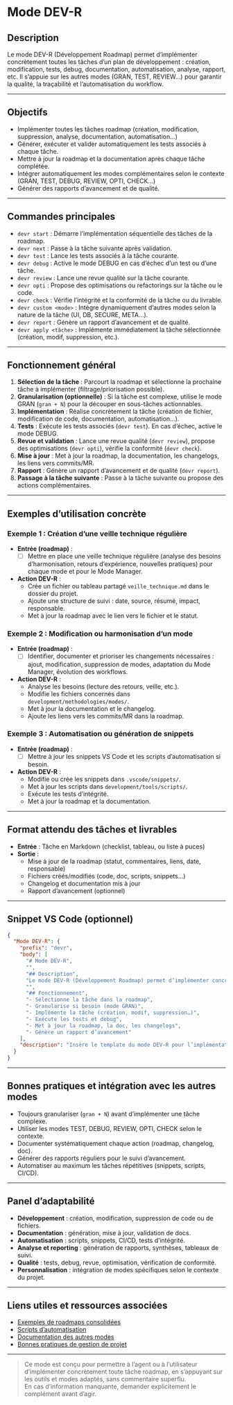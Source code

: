 ﻿# Mode DEV-R

## Description
Le mode DEV-R (Développement Roadmap) permet d’implémenter concrètement toutes les tâches d’un plan de développement : création, modification, tests, debug, documentation, automatisation, analyse, rapport, etc. Il s’appuie sur les autres modes (GRAN, TEST, REVIEW…) pour garantir la qualité, la traçabilité et l’automatisation du workflow.

---

## Objectifs
- Implémenter toutes les tâches roadmap (création, modification, suppression, analyse, documentation, automatisation…)
- Générer, exécuter et valider automatiquement les tests associés à chaque tâche.
- Mettre à jour la roadmap et la documentation après chaque tâche complétée.
- Intégrer automatiquement les modes complémentaires selon le contexte (GRAN, TEST, DEBUG, REVIEW, OPTI, CHECK…)
- Générer des rapports d’avancement et de qualité.

---

## Commandes principales
- `devr start` : Démarre l’implémentation séquentielle des tâches de la roadmap.
- `devr next` : Passe à la tâche suivante après validation.
- `devr test` : Lance les tests associés à la tâche courante.
- `devr debug` : Active le mode DEBUG en cas d’échec d’un test ou d’une tâche.
- `devr review` : Lance une revue qualité sur la tâche courante.
- `devr opti` : Propose des optimisations ou refactorings sur la tâche ou le code.
- `devr check` : Vérifie l’intégrité et la conformité de la tâche ou du livrable.
- `devr custom <mode>` : Intègre dynamiquement d’autres modes selon la nature de la tâche (UI, DB, SECURE, META…).
- `devr report` : Génère un rapport d’avancement et de qualité.
- `devr apply <tâche>` : Implémente immédiatement la tâche sélectionnée (création, modif, suppression, etc.).

---

## Fonctionnement général
1. **Sélection de la tâche** : Parcourt la roadmap et sélectionne la prochaine tâche à implémenter (filtrage/priorisation possible).
2. **Granularisation (optionnelle)** : Si la tâche est complexe, utilise le mode GRAN (`gran + N`) pour la découper en sous-tâches actionnables.
3. **Implémentation** : Réalise concrètement la tâche (création de fichier, modification de code, documentation, automatisation…).
4. **Tests** : Exécute les tests associés (`devr test`). En cas d’échec, active le mode DEBUG.
5. **Revue et validation** : Lance une revue qualité (`devr review`), propose des optimisations (`devr opti`), vérifie la conformité (`devr check`).
6. **Mise à jour** : Met à jour la roadmap, la documentation, les changelogs, les liens vers commits/MR.
7. **Rapport** : Génère un rapport d’avancement et de qualité (`devr report`).
8. **Passage à la tâche suivante** : Passe à la tâche suivante ou propose des actions complémentaires.

---

## Exemples d’utilisation concrète

### Exemple 1 : Création d’une veille technique régulière
- **Entrée (roadmap)** :
  - [ ] Mettre en place une veille technique régulière (analyse des besoins d’harmonisation, retours d’expérience, nouvelles pratiques) pour chaque mode et pour le Mode Manager.
- **Action DEV-R** :
  - Crée un fichier ou tableau partagé `veille_technique.md` dans le dossier du projet.
  - Ajoute une structure de suivi : date, source, résumé, impact, responsable.
  - Met à jour la roadmap avec le lien vers le fichier et le statut.

### Exemple 2 : Modification ou harmonisation d’un mode
- **Entrée (roadmap)** :
  - [ ] Identifier, documenter et prioriser les changements nécessaires : ajout, modification, suppression de modes, adaptation du Mode Manager, évolution des workflows.
- **Action DEV-R** :
  - Analyse les besoins (lecture des retours, veille, etc.).
  - Modifie les fichiers concernés dans `development/methodologies/modes/`.
  - Met à jour la documentation et le changelog.
  - Ajoute les liens vers les commits/MR dans la roadmap.

### Exemple 3 : Automatisation ou génération de snippets
- **Entrée (roadmap)** :
  - [ ] Mettre à jour les snippets VS Code et les scripts d’automatisation si besoin.
- **Action DEV-R** :
  - Modifie ou crée les snippets dans `.vscode/snippets/`.
  - Met à jour les scripts dans `development/tools/scripts/`.
  - Exécute les tests d’intégrité.
  - Met à jour la roadmap et la documentation.

---

## Format attendu des tâches et livrables
- **Entrée** : Tâche en Markdown (checklist, tableau, ou liste à puces)
- **Sortie** :  
  - Mise à jour de la roadmap (statut, commentaires, liens, date, responsable)
  - Fichiers créés/modifiés (code, doc, scripts, snippets…)
  - Changelog et documentation mis à jour
  - Rapport d’avancement (optionnel)

---

## Snippet VS Code (optionnel)
```json
{
  "Mode DEV-R": {
    "prefix": "devr",
    "body": [
      "# Mode DEV-R",
      "",
      "## Description",
      "Le mode DEV-R (Développement Roadmap) permet d’implémenter concrètement toutes les tâches d’un plan de développement : création, modification, tests, debug, documentation, automatisation, etc.",
      "",
      "## Fonctionnement",
      "- Sélectionne la tâche dans la roadmap",
      "- Granularise si besoin (mode GRAN)",
      "- Implémente la tâche (création, modif, suppression…)",
      "- Exécute les tests et debug",
      "- Met à jour la roadmap, la doc, les changelogs",
      "- Génère un rapport d’avancement"
    ],
    "description": "Insère le template du mode DEV-R pour l’implémentation concrète des tâches roadmap."
  }
}
```

---

## Bonnes pratiques et intégration avec les autres modes
- Toujours granulariser (`gran + N`) avant d’implémenter une tâche complexe.
- Utiliser les modes TEST, DEBUG, REVIEW, OPTI, CHECK selon le contexte.
- Documenter systématiquement chaque action (roadmap, changelog, doc).
- Générer des rapports réguliers pour le suivi d’avancement.
- Automatiser au maximum les tâches répétitives (snippets, scripts, CI/CD).

---

## Panel d’adaptabilité
- **Développement** : création, modification, suppression de code ou de fichiers.
- **Documentation** : génération, mise à jour, validation de docs.
- **Automatisation** : scripts, snippets, CI/CD, tests d’intégrité.
- **Analyse et reporting** : génération de rapports, synthèses, tableaux de suivi.
- **Qualité** : tests, debug, revue, optimisation, vérification de conformité.
- **Personnalisation** : intégration de modes spécifiques selon le contexte du projet.

---

## Liens utiles et ressources associées
- [Exemples de roadmaps consolidées](../../projet/roadmaps/plans/consolidated/)
- [Scripts d’automatisation](../../development/tools/scripts/)
- [Documentation des autres modes](../modes/)
- [Bonnes pratiques de gestion de projet](../../documentation/best-practices.md)

---

> Ce mode est conçu pour permettre à l’agent ou à l’utilisateur d’implémenter concrètement toute tâche roadmap, en s’appuyant sur les outils et modes adaptés, sans commentaire superflu.  
> En cas d’information manquante, demander explicitement le complément avant d’agir.
